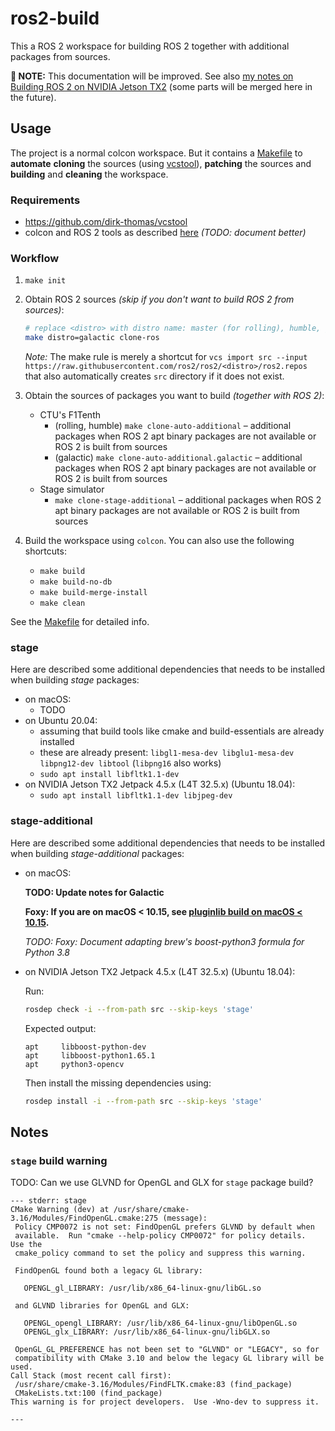 # ros2-build

This a ROS 2 workspace for building ROS 2 together with additional packages from sources.

**🚧 NOTE:** This documentation will be improved. See
also [my notes on Building ROS 2 on NVIDIA Jetson TX2][jetson-tx2-ros2-build-notes]
(some parts will be merged here in the future).


## Usage

The project is a normal colcon workspace. But it contains a [Makefile](./Makefile)
to **automate** **cloning** the sources (using [vcstool](https://github.com/dirk-thomas/vcstool)),
**patching** the sources and **building** and **cleaning** the workspace.


### Requirements

* https://github.com/dirk-thomas/vcstool
* colcon and ROS 2 tools as described [here][ros2-tools-setup] _(TODO: document better)_


### Workflow

1. `make init`

2. Obtain ROS 2 sources _(skip if you don't want to build ROS 2 from sources)_:
   ```bash
   # replace <distro> with distro name: master (for rolling), humble, galactic, foxy, etc.
   make distro=galactic clone-ros
   ```
   _Note:_ The make rule is merely a shortcut
   for `vcs import src --input https://raw.githubusercontent.com/ros2/ros2/<distro>/ros2.repos` that also automatically
   creates `src` directory if it does not exist.

3. Obtain the sources of packages you want to build _(together with ROS 2)_:
	* CTU's F1Tenth
		* (rolling, humble) `make clone-auto-additional` – additional packages when ROS 2 apt binary packages are not
		  available or ROS 2 is built from sources
		* (galactic) `make clone-auto-additional.galactic` – additional packages when ROS 2 apt binary packages are not
		  available or ROS 2 is built from sources
	* Stage simulator
		* `make clone-stage-additional` – additional packages when ROS 2 apt binary packages are not available or ROS 2
		  is built from sources

4. Build the workspace using `colcon`. You can also use the following shortcuts:
	* `make build`
	* `make build-no-db`
	* `make build-merge-install`
	* `make clean`

See the [Makefile](./Makefile) for detailed info.


### stage

Here are described some additional dependencies that needs to be installed when building _stage_ packages:

* on macOS:
	* TODO
* on Ubuntu 20.04:
	* assuming that build tools like cmake and build-essentials are already installed
	* these are already present: `libgl1-mesa-dev libglu1-mesa-dev libpng12-dev libtool` (`libpng16` also works)
	* `sudo apt install libfltk1.1-dev`
* on NVIDIA Jetson TX2 Jetpack 4.5.x (L4T 32.5.x) (Ubuntu 18.04):
	* `sudo apt install libfltk1.1-dev libjpeg-dev`


### stage-additional

Here are described some additional dependencies that needs to be installed when building _stage-additional_ packages:

* on macOS:

  **TODO: Update notes for Galactic**

  **Foxy: If you are on macOS < 10.15, see [pluginlib build on macOS < 10.15](./patches/pluginlib-macOS-10.14.md).**

  _TODO: Foxy: Document adapting brew's boost-python3 formula for Python 3.8_

* on NVIDIA Jetson TX2 Jetpack 4.5.x (L4T 32.5.x) (Ubuntu 18.04):

  Run:
  ```bash
  rosdep check -i --from-path src --skip-keys 'stage'
  ```

  Expected output:
  ```
  apt     libboost-python-dev
  apt     libboost-python1.65.1
  apt     python3-opencv
  ```

  Then install the missing dependencies using:
  ```bash
  rosdep install -i --from-path src --skip-keys 'stage'
  ```


## Notes


### `stage` build warning

TODO: Can we use GLVND for OpenGL and GLX for `stage` package build?

 ```
--- stderr: stage                                
CMake Warning (dev) at /usr/share/cmake-3.16/Modules/FindOpenGL.cmake:275 (message):
  Policy CMP0072 is not set: FindOpenGL prefers GLVND by default when
  available.  Run "cmake --help-policy CMP0072" for policy details.  Use the
  cmake_policy command to set the policy and suppress this warning.

  FindOpenGL found both a legacy GL library:

    OPENGL_gl_LIBRARY: /usr/lib/x86_64-linux-gnu/libGL.so

  and GLVND libraries for OpenGL and GLX:

    OPENGL_opengl_LIBRARY: /usr/lib/x86_64-linux-gnu/libOpenGL.so
    OPENGL_glx_LIBRARY: /usr/lib/x86_64-linux-gnu/libGLX.so

  OpenGL_GL_PREFERENCE has not been set to "GLVND" or "LEGACY", so for
  compatibility with CMake 3.10 and below the legacy GL library will be used.
Call Stack (most recent call first):
  /usr/share/cmake-3.16/Modules/FindFLTK.cmake:83 (find_package)
  CMakeLists.txt:100 (find_package)
This warning is for project developers.  Use -Wno-dev to suppress it.

---
```

[jetson-tx2-ros2-build-notes]: https://github.com/pokusew/ubuntu-ros/blob/master/nvidia-jetson-tx2/SETUP.md#install-ros-2

[ros2-tools-setup]: https://docs.ros.org/en/foxy/Installation/Ubuntu-Development-Setup.html#system-setup
